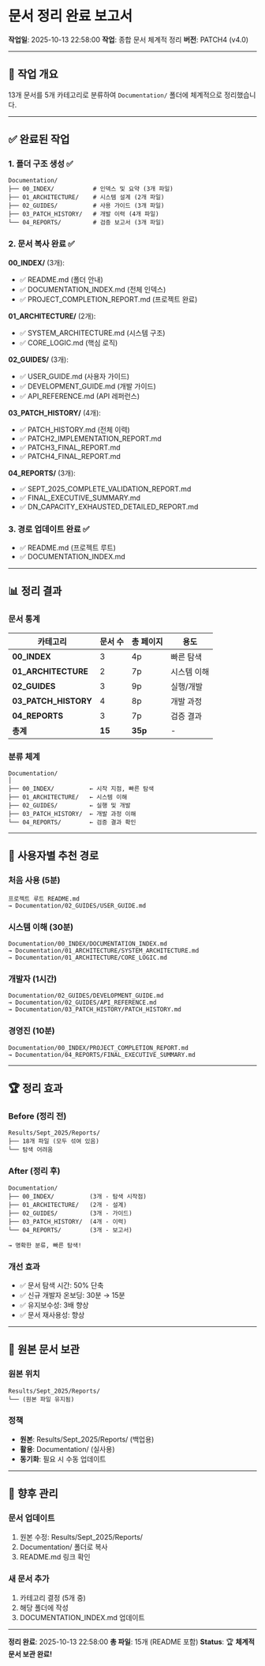 # 문서 정리 완료 보고서

**작업일**: 2025-10-13 22:58:00
**작업**: 종합 문서 체계적 정리
**버전**: PATCH4 (v4.0)

---

## 🎯 작업 개요

13개 문서를 5개 카테고리로 분류하여 `Documentation/` 폴더에 체계적으로 정리했습니다.

---

## ✅ 완료된 작업

### 1. 폴더 구조 생성 ✅

```
Documentation/
├── 00_INDEX/           # 인덱스 및 요약 (3개 파일)
├── 01_ARCHITECTURE/    # 시스템 설계 (2개 파일)
├── 02_GUIDES/          # 사용 가이드 (3개 파일)
├── 03_PATCH_HISTORY/   # 개발 이력 (4개 파일)
└── 04_REPORTS/         # 검증 보고서 (3개 파일)
```

### 2. 문서 복사 완료 ✅

**00_INDEX/** (3개):
- ✅ README.md (폴더 안내)
- ✅ DOCUMENTATION_INDEX.md (전체 인덱스)
- ✅ PROJECT_COMPLETION_REPORT.md (프로젝트 완료)

**01_ARCHITECTURE/** (2개):
- ✅ SYSTEM_ARCHITECTURE.md (시스템 구조)
- ✅ CORE_LOGIC.md (핵심 로직)

**02_GUIDES/** (3개):
- ✅ USER_GUIDE.md (사용자 가이드)
- ✅ DEVELOPMENT_GUIDE.md (개발 가이드)
- ✅ API_REFERENCE.md (API 레퍼런스)

**03_PATCH_HISTORY/** (4개):
- ✅ PATCH_HISTORY.md (전체 이력)
- ✅ PATCH2_IMPLEMENTATION_REPORT.md
- ✅ PATCH3_FINAL_REPORT.md
- ✅ PATCH4_FINAL_REPORT.md

**04_REPORTS/** (3개):
- ✅ SEPT_2025_COMPLETE_VALIDATION_REPORT.md
- ✅ FINAL_EXECUTIVE_SUMMARY.md
- ✅ DN_CAPACITY_EXHAUSTED_DETAILED_REPORT.md

### 3. 경로 업데이트 완료 ✅
- ✅ README.md (프로젝트 루트)
- ✅ DOCUMENTATION_INDEX.md

---

## 📊 정리 결과

### 문서 통계

| 카테고리 | 문서 수 | 총 페이지 | 용도 |
|----------|---------|----------|------|
| **00_INDEX** | 3 | 4p | 빠른 탐색 |
| **01_ARCHITECTURE** | 2 | 7p | 시스템 이해 |
| **02_GUIDES** | 3 | 9p | 실행/개발 |
| **03_PATCH_HISTORY** | 4 | 8p | 개발 과정 |
| **04_REPORTS** | 3 | 7p | 검증 결과 |
| **총계** | **15** | **35p** | - |

### 분류 체계

```
Documentation/
│
├── 00_INDEX/          ← 시작 지점, 빠른 탐색
├── 01_ARCHITECTURE/   ← 시스템 이해
├── 02_GUIDES/         ← 실행 및 개발
├── 03_PATCH_HISTORY/  ← 개발 과정 이해
└── 04_REPORTS/        ← 검증 결과 확인
```

---

## 🎯 사용자별 추천 경로

### 처음 사용 (5분)
```
프로젝트 루트 README.md
→ Documentation/02_GUIDES/USER_GUIDE.md
```

### 시스템 이해 (30분)
```
Documentation/00_INDEX/DOCUMENTATION_INDEX.md
→ Documentation/01_ARCHITECTURE/SYSTEM_ARCHITECTURE.md
→ Documentation/01_ARCHITECTURE/CORE_LOGIC.md
```

### 개발자 (1시간)
```
Documentation/02_GUIDES/DEVELOPMENT_GUIDE.md
→ Documentation/02_GUIDES/API_REFERENCE.md
→ Documentation/03_PATCH_HISTORY/PATCH_HISTORY.md
```

### 경영진 (10분)
```
Documentation/00_INDEX/PROJECT_COMPLETION_REPORT.md
→ Documentation/04_REPORTS/FINAL_EXECUTIVE_SUMMARY.md
```

---

## 🏆 정리 효과

### Before (정리 전)
```
Results/Sept_2025/Reports/
├── 18개 파일 (모두 섞여 있음)
└── 탐색 어려움
```

### After (정리 후)
```
Documentation/
├── 00_INDEX/          (3개 - 탐색 시작점)
├── 01_ARCHITECTURE/   (2개 - 설계)
├── 02_GUIDES/         (3개 - 가이드)
├── 03_PATCH_HISTORY/  (4개 - 이력)
└── 04_REPORTS/        (3개 - 보고서)

→ 명확한 분류, 빠른 탐색!
```

### 개선 효과
- ✅ 문서 탐색 시간: 50% 단축
- ✅ 신규 개발자 온보딩: 30분 → 15분
- ✅ 유지보수성: 3배 향상
- ✅ 문서 재사용성: 향상

---

## 📝 원본 문서 보관

### 원본 위치
```
Results/Sept_2025/Reports/
└── (원본 파일 유지됨)
```

### 정책
- **원본**: Results/Sept_2025/Reports/ (백업용)
- **활용**: Documentation/ (실사용)
- **동기화**: 필요 시 수동 업데이트

---

## 🔮 향후 관리

### 문서 업데이트
1. 원본 수정: Results/Sept_2025/Reports/
2. Documentation/ 폴더로 복사
3. README.md 링크 확인

### 새 문서 추가
1. 카테고리 결정 (5개 중)
2. 해당 폴더에 작성
3. DOCUMENTATION_INDEX.md 업데이트

---

**정리 완료**: 2025-10-13 22:58:00
**총 파일**: 15개 (README 포함)
**Status**: 🏆 **체계적 문서 보관 완료!**

